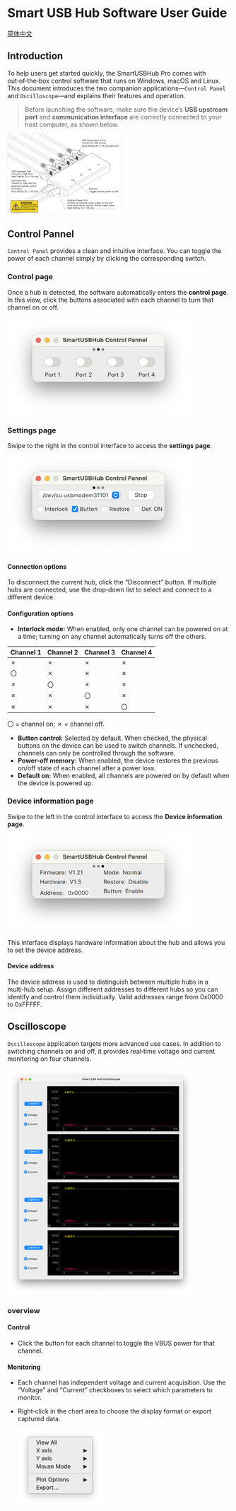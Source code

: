 # Smart USB Hub Software User Guide

[简体中文](./README_cn.md)

## Introduction

To help users get started quickly, the SmartUSBHub Pro comes with out‑of‑the‑box control software that runs on Windows, macOS and Linux. This document introduces the two companion applications—`Control Panel` and `Oscilloscope`—and explains their features and operation.



> Before launching the software, make sure the device’s **USB upstream port** and **communication interface** are correctly connected to your host computer, as shown below.

<img src="assets/connection_guide.png" alt="connection_guide" style="zoom:25%;" />





## Control Pannel

`Control Panel` provides a clean and intuitive interface. You can toggle the power of each channel simply by clicking the corresponding switch.

### Control page

Once a hub is detected, the software automatically enters the **control page**. In this view, click the buttons associated with each channel to turn that channel on or off.

<img src="assets/截屏2025-09-24 17.27.46.png" alt="截屏2025-09-24 17.27.46" style="zoom:50%;" />

### Settings page

Swipe to the right in the control interface to access the **settings page**.

<img src="assets/截屏2025-09-24 17.27.49.png" alt="截屏2025-09-24 17.27.49" style="zoom:50%;" />

#### Connection options

To disconnect the current hub, click the “Disconnect” button. If multiple hubs are connected, use the drop‑down list to select and connect to a different device.

#### Configuration options

- **Interlock mode:** When enabled, only one channel can be powered on at a time; turning on any channel automatically turns off the others.

| Channel 1 | Channel 2 | Channel 3 | Channel 4 |
| --------- | --------- | --------- | --------- |
| ✗         | ✗         | ✗         | ✗         |
| 〇        | ✗         | ✗         | ✗         |
| ✗         | 〇        | ✗         | ✗         |
| ✗         | ✗         | 〇        | ✗         |
| ✗         | ✗         | ✗         | 〇        |

〇 = channel on; ✗ = channel off.



- **Button control:** Selected by default. When checked, the physical buttons on the device can be used to switch channels. If unchecked, channels can only be controlled through the software.
- **Power‑off memory:** When enabled, the device restores the previous on/off state of each channel after a power loss.
- **Default on:** When enabled, all channels are powered on by default when the device is powered up.



### Device information page

Swipe to the left in the control interface to access the **Device information page**.

<img src="assets/截屏2025-09-24 17.27.52.png" alt="截屏2025-09-24 17.27.52" style="zoom:50%;" />

This interface displays hardware information about the hub and allows you to set the device address.



#### Device address

The device address is used to distinguish between multiple hubs in a multi‑hub setup. Assign different addresses to different hubs so you can identify and control them individually. Valid addresses range from 0x0000 to 0xFFFFF.



## Oscilloscope

`Oscilloscope` application targets more advanced use cases. In addition to switching channels on and off, it provides real‑time voltage and current monitoring on four channels.

<img src="assets/截屏2025-09-24 17.04.50.png" alt="截屏2025-09-24 17.04.50" style="zoom:50%;" />

### overview

#### Control

- Click the button for each channel to toggle the VBUS power for that channel.

#### Monitoring

- Each channel has independent voltage and current acquisition. Use the “Voltage” and “Current” checkboxes to select which parameters to monitor.

- Right‑click in the chart area to choose the display format or export captured data.

  <img src="assets/截屏2025-09-24 17.09.20.png" alt="截屏2025-09-24 17.09.20" style="zoom:50%;" />